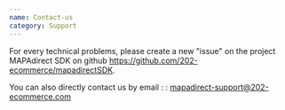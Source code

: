 ```yaml
---
name: Contact-us
category: Support
---
```



For every technical problems, please create a new "issue" on the project
MAPAdirect SDK on github https://github.com/202-ecommerce/mapadirectSDK. 

You can also directly contact us by email : : 
mapadirect-support@202-ecommerce.com
